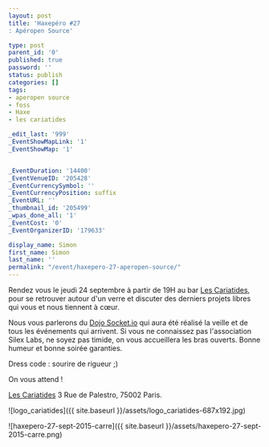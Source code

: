 ```yaml
---
layout: post
title: 'Haxepéro #27
: Apéropen Source'

type: post
parent_id: '0'
published: true
password: ''
status: publish
categories: []
tags:
- aperopen source
- foss
- Haxe
- les cariatides

_edit_last: '999'
_EventShowMapLink: '1'
_EventShowMap: '1'


_EventDuration: '14400'
_EventVenueID: '205428'
_EventCurrencySymbol: ''
_EventCurrencyPosition: suffix
_EventURL: ''
_thumbnail_id: '205499'
_wpas_done_all: '1'
_EventCost: '0'
_EventOrganizerID: '179633'

display_name: Simon
first_name: Simon
last_name: ''
permalink: "/event/haxepero-27-aperopen-source/"
---
```


Rendez vous le jeudi 24 septembre à partir de 19H au bar [Les Cariatides](http://www.lescariatides.com/), pour se retrouver autour d'un verre et discuter des derniers projets libres qui vous et nous tiennent à cœur.

Nous vous parlerons du [Dojo Socket.io](https://www.silexlabs.org/event/dojo-socket-io-mozilla/) qui aura été réalisé la veille et de tous les événements qui arrivent. Si vous ne connaissez pas l'association Silex Labs, ne soyez pas timide, on vous accueillera les bras ouverts. Bonne humeur et bonne soirée garanties.

Dress code
: sourire de rigueur ;)

On vous attend !

[Les Cariatides](http://www.lescariatides.com/) 3 Rue de Palestro, 75002 Paris.

![logo_cariatides]({{ site.baseurl }}/assets/logo_cariatides-687x192.jpg)

![haxepero-27-sept-2015-carre]({{ site.baseurl }}/assets/haxepero-27-sept-2015-carre.png)
